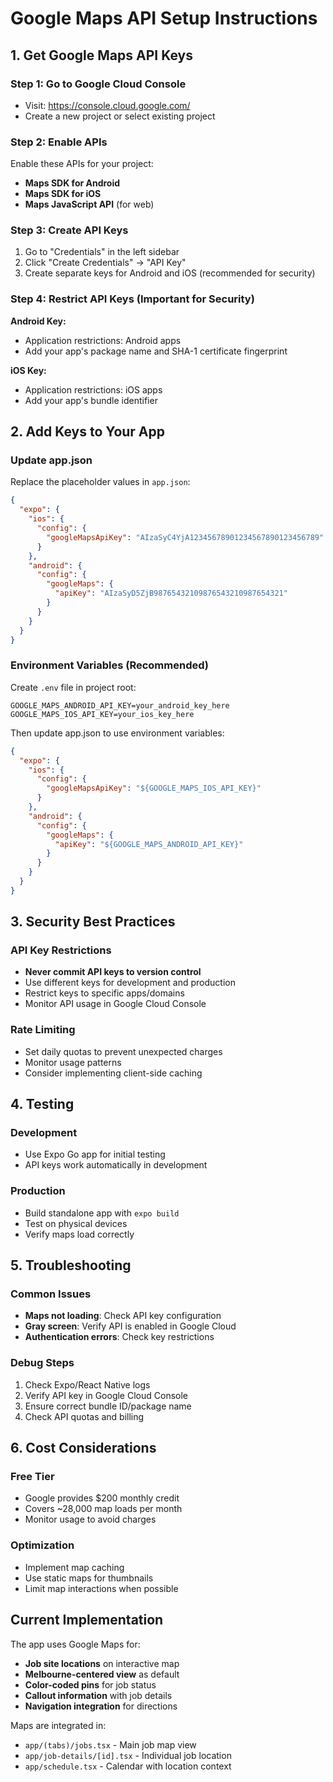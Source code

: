 # Google Maps API Setup Instructions

## 1. Get Google Maps API Keys

### Step 1: Go to Google Cloud Console
- Visit: https://console.cloud.google.com/
- Create a new project or select existing project

### Step 2: Enable APIs
Enable these APIs for your project:
- **Maps SDK for Android**
- **Maps SDK for iOS** 
- **Maps JavaScript API** (for web)

### Step 3: Create API Keys
1. Go to "Credentials" in the left sidebar
2. Click "Create Credentials" → "API Key"
3. Create separate keys for Android and iOS (recommended for security)

### Step 4: Restrict API Keys (Important for Security)
**Android Key:**
- Application restrictions: Android apps
- Add your app's package name and SHA-1 certificate fingerprint

**iOS Key:**
- Application restrictions: iOS apps  
- Add your app's bundle identifier

## 2. Add Keys to Your App

### Update app.json
Replace the placeholder values in `app.json`:
```json
{
  "expo": {
    "ios": {
      "config": {
        "googleMapsApiKey": "AIzaSyC4YjA12345678901234567890123456789"
      }
    },
    "android": {
      "config": {
        "googleMaps": {
          "apiKey": "AIzaSyD5ZjB98765432109876543210987654321"
        }
      }
    }
  }
}
```

### Environment Variables (Recommended)
Create `.env` file in project root:
```
GOOGLE_MAPS_ANDROID_API_KEY=your_android_key_here
GOOGLE_MAPS_IOS_API_KEY=your_ios_key_here
```

Then update app.json to use environment variables:
```json
{
  "expo": {
    "ios": {
      "config": {
        "googleMapsApiKey": "${GOOGLE_MAPS_IOS_API_KEY}"
      }
    },
    "android": {
      "config": {
        "googleMaps": {
          "apiKey": "${GOOGLE_MAPS_ANDROID_API_KEY}"
        }
      }
    }
  }
}
```

## 3. Security Best Practices

### API Key Restrictions
- **Never commit API keys to version control**
- Use different keys for development and production
- Restrict keys to specific apps/domains
- Monitor API usage in Google Cloud Console

### Rate Limiting
- Set daily quotas to prevent unexpected charges
- Monitor usage patterns
- Consider implementing client-side caching

## 4. Testing

### Development
- Use Expo Go app for initial testing
- API keys work automatically in development

### Production
- Build standalone app with `expo build`
- Test on physical devices
- Verify maps load correctly

## 5. Troubleshooting

### Common Issues
- **Maps not loading**: Check API key configuration
- **Gray screen**: Verify API is enabled in Google Cloud
- **Authentication errors**: Check key restrictions

### Debug Steps
1. Check Expo/React Native logs
2. Verify API key in Google Cloud Console
3. Ensure correct bundle ID/package name
4. Check API quotas and billing

## 6. Cost Considerations

### Free Tier
- Google provides $200 monthly credit
- Covers ~28,000 map loads per month
- Monitor usage to avoid charges

### Optimization
- Implement map caching
- Use static maps for thumbnails
- Limit map interactions when possible

## Current Implementation

The app uses Google Maps for:
- **Job site locations** on interactive map
- **Melbourne-centered view** as default
- **Color-coded pins** for job status
- **Callout information** with job details
- **Navigation integration** for directions

Maps are integrated in:
- `app/(tabs)/jobs.tsx` - Main job map view
- `app/job-details/[id].tsx` - Individual job location
- `app/schedule.tsx` - Calendar with location context